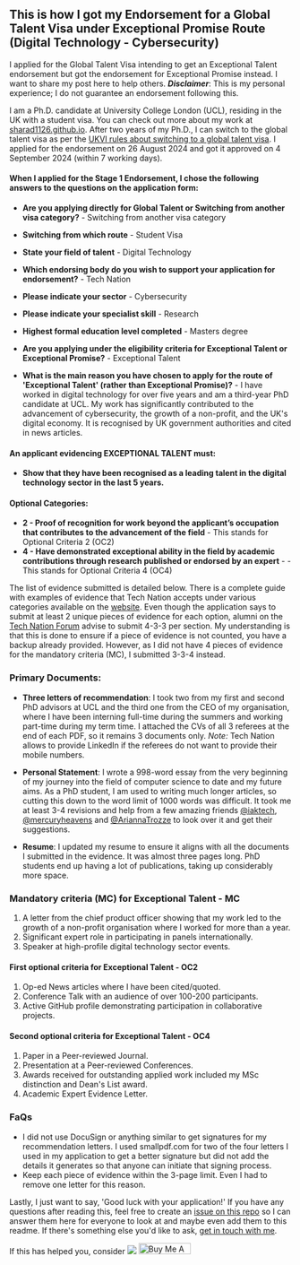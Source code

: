 ## This is how I got my Endorsement for a Global Talent Visa under Exceptional Promise Route (Digital Technology - Cybersecurity)

I applied for the Global Talent Visa intending to get an Exceptional Talent endorsement but got the endorsement for Exceptional Promise instead. I want to share my post here to help others. _**Disclaimer**_: This is my personal experience; I do not guarantee an endorsement following this.

I am a Ph.D. candidate at University College London (UCL), residing in the UK with a student visa. You can check out more about my work at [sharad1126.github.io](https://sharad1126.github.io/). After two years of my Ph.D., I can switch to the global talent visa as per the [UKVI rules about switching to a global talent visa](https://www.gov.uk/global-talent/switch-to-this-visa). I applied for the endorsement on 26 August 2024 and got it approved on 4 September 2024 (within 7 working days). 

#### When I applied for the Stage 1 Endorsement, I chose the following answers to the questions on the application form:

* **Are you applying directly for Global Talent or Switching from another visa category?** - Switching from another visa category
* **Switching from which route** - Student Visa
  
* **State your field of talent** - Digital Technology
* **Which endorsing body do you wish to support your application for endorsement?** - Tech Nation
* **Please indicate your sector** - Cybersecurity
* **Please indicate your specialist skill** - Research
* **Highest formal education level completed** - Masters degree
  
* **Are you applying under the eligibility criteria for Exceptional Talent or Exceptional Promise?** - Exceptional Talent
* **What is the main reason you have chosen to apply for the route of 'Exceptional Talent' (rather than Exceptional Promise)?** - I have worked in digital technology for over five years and am a third-year PhD candidate at UCL. My work has significantly contributed to the advancement of cybersecurity, the growth of a non-profit, and the UK's digital economy. It is recognised by UK government authorities and cited in news articles.

#### An applicant evidencing EXCEPTIONAL TALENT must:

* **Show that they have been recognised as a leading talent in the digital technology sector in the last 5 years.**

#### Optional Categories:

* **2 - Proof of recognition for work beyond the applicant’s occupation that contributes to the advancement of the field** - This stands for Optional Criteria 2 (OC2)
* **4 - Have demonstrated exceptional ability in the field by academic contributions through research published or endorsed by an expert** - - This stands for Optional Criteria 4 (OC4)

The list of evidence submitted is detailed below. There is a complete guide with examples of evidence that Tech Nation accepts under various categories available on the [website](https://stagetechn.wpengine.com/visa-tech-nation-visa-guide/#examples-of-evidence). Even though the application says to submit at least 2 unique pieces of evidence for each option, alumni on the [Tech Nation Forum](https://discourse.tnvisaforum.org/) advise to submit 4-3-3 per section. My understanding is that this is done to ensure if a piece of evidence is not counted, you have a backup already provided. However, as I did not have 4 pieces of evidence for the mandatory criteria (MC), I submitted 3-3-4 instead.

### Primary Documents:

* **Three letters of recommendation**: I took two from my first and second PhD advisors at UCL and the third one from the CEO of my organisation, where I have been interning full-time during the summers and working part-time during my term time. I attached the CVs of all 3 referees at the end of each PDF, so it remains 3 documents only. _Note:_ Tech Nation allows to provide LinkedIn if the referees do not want to provide their mobile numbers.
  
* **Personal Statement**: I wrote a 998-word essay from the very beginning of my journey into the field of computer science to date and my future aims. As a PhD student, I am used to writing much longer articles, so cutting this down to the word limit of 1000 words was difficult. It took me at least 3-4 revisions and help from a few amazing friends [@iaktech](https://twitter.com/iaktech), [@mercuryheavens](https://twitter.com/mercuryheavens) and [@AriannaTrozze](https://twitter.com/AriannaTrozze) to look over it and get their suggestions.

* **Resume**: I updated my resume to ensure it aligns with all the documents I submitted in the evidence. It was almost three pages long. PhD students end up having a lot of publications, taking up considerably more space.

### Mandatory criteria (MC) for Exceptional Talent - MC

1. A letter from the chief product officer showing that my work led to the growth of a non-profit organisation where I worked for more than a year.
2. Significant expert role in participating in panels internationally.
3. Speaker at high-profile digital technology sector events.
   
#### First optional criteria for Exceptional Talent - OC2

1. Op-ed News articles where I have been cited/quoted.
2. Conference Talk with an audience of over 100-200 participants.
3. Active GitHub profile demonstrating participation in collaborative projects.
   
#### Second optional criteria for Exceptional Talent - OC4

1. Paper in a Peer-reviewed Journal.
2. Presentation at a Peer-reviewed Conferences.
3. Awards received for outstanding applied work included my MSc distinction and Dean's List award.
4. Academic Expert Evidence Letter.

### FaQs

* I did not use DocuSign or anything similar to get signatures for my recommendation letters. I used smallpdf.com for two of the four letters I used in my application to get a better signature but did not add the details it generates so that anyone can initiate that signing process.
* Keep each piece of evidence within the 3-page limit. Even I had to remove one letter for this reason.

Lastly, I just want to say, 'Good luck with your application!' If you have any questions after reading this, feel free to create an [issue on this repo](https://github.com/sharad1126/global-talent-visa/issues) so I can answer them here for everyone to look at and maybe even add them to this readme. If there's something else you'd like to ask, [get in touch with me](https://sharad1126.github.io/).

If this has helped you, consider [![](https://img.shields.io/static/v1?label=Sponsor&message=%E2%9D%A4&logo=GitHub&color=%23fe8e86)](https://github.com/sponsors/sharad1126)
<a href="https://www.buymeacoffee.com/sharad1126" target="_blank"><img src="https://cdn.buymeacoffee.com/buttons/default-orange.png" alt="Buy Me A Coffee" height="20" width="93"></a>
